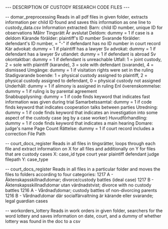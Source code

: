 --- DESCRIPTION OF CUSTODY RESEARCH CODE FILES ---

-- domar_preprocessing
  Reads in all pdf files in given folder, extracts information per child ID found and saves this information as one line to custody_data.csv
  Information extracted: 
    Barn: child ID number, unique ID for observations
    Målnr
    Tingsrätt
    År avslutat
    Deldom: dummy = 1 if case is a deldom 
    Kärande förälder: plaintiff's ID number 
    Svarande förälder: defendant's ID number, = "-" if defendant has no ID number in court record 
    Kär advokat: dummy = 1 if plaintiff has a lawyer 
    Sv advokat: dummy = 1 if defendant has a lawyer 
    Sv utlandet: dummy = 1 if defendant is abroad 
    Sv okontaktbar: dummy = 1 if defendant is unreachable 
    Utfall: 1 = joint custody, 2 = sole with plaintiff (karande), 3 = sole with defendant (svarande), 4 = dismissed
    Umgänge: dummy = 1 if visitation rights were set in the ruling
    Stadigvarande boende: 1 = physical custody assigned to plaintiff, 2 = physical custody assigned to defendant, 0 = physical custody not assigned
    Underhåll: dummy = 1 if alimony is assigned in ruling
    Enl överenskommelse: dummy = 1 if ruling is by parental agreement  
    Snabbupplysning: dummy = 1 if code finds keyword that indicates fast information was given during trial
    Samarbetssamtal: dummy = 1 if code finds keyword that indicates cooperation talks between parties
    Utredning: dummy = 1 if code finds keyword that indicates an investigation into some aspect of the custody case (eg by a case worker)
    Huvudförhandling: dummy = 1 if code finds keyword that indicates a main hearing
    Domare: judge's name
    Page Count
    Rättelse: dummy = 1 if court record includes a correction
    File Path
    
-- court_docs_register
  Reads in all files in tingsrätter, loops through each file and extract information on X for all files and additionally on Y for files that are custody cases
  X:  case_id
      type
      court
      year
      plaintiff
      defendant
      judge
      filepath
  Y:  case_type
  
-- court_docs_register
  Reads in all files in a particular folder and moves the files to folders according to four categories: 
    1217 A - Äktenskapsskillnad\domar; divorce/custody battles (ideal case)
    1217 B - Äktenskapsskillnad\domar utan värdnadstvist; divorce with no custody battles
    1216 A - Vårdnad\domar; custody battles of non-divorcing parents
    1216 B - Vårdnad\domar där socialfärvaltning är kärande eller svarande; legal guardian cases

-- workorders_lottery
  Reads in work orders in given folder, searchers for the word lottery and saves information on date, court, and a dummy of whether lottery was found in the 
  doc to a csv
  
  
